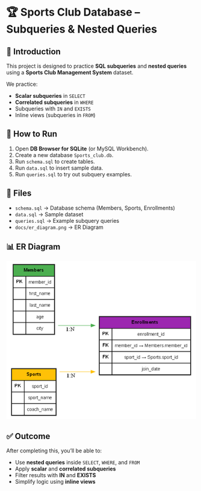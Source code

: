 # 🏆 Sports Club Database – Subqueries & Nested Queries

## 📌 Introduction
This project is designed to practice **SQL subqueries** and **nested queries** using a **Sports Club Management System** dataset.

We practice:
- **Scalar subqueries** in `SELECT`
- **Correlated subqueries** in `WHERE`
- Subqueries with `IN` and `EXISTS`
- Inline views (subqueries in `FROM`)

## 🚀 How to Run
1. Open **DB Browser for SQLite** (or MySQL Workbench).
2. Create a new database `Sports_club.db`.
3. Run `schema.sql` to create tables.
4. Run `data.sql` to insert sample data.
5. Run `queries.sql` to try out subquery examples.

## 📂 Files
- `schema.sql` → Database schema (Members, Sports, Enrollments)
- `data.sql` → Sample dataset  
- `queries.sql` → Example subquery queries  
- `docs/er_diagram.png` → ER Diagram  

## 📊 ER Diagram
![ER Diagram](docs/er_diagram.png)

## ✅ Outcome
After completing this, you’ll be able to:
- Use **nested queries** inside `SELECT`, `WHERE`, and `FROM`
- Apply **scalar** and **correlated subqueries**
- Filter results with **IN** and **EXISTS**
- Simplify logic using **inline views**

